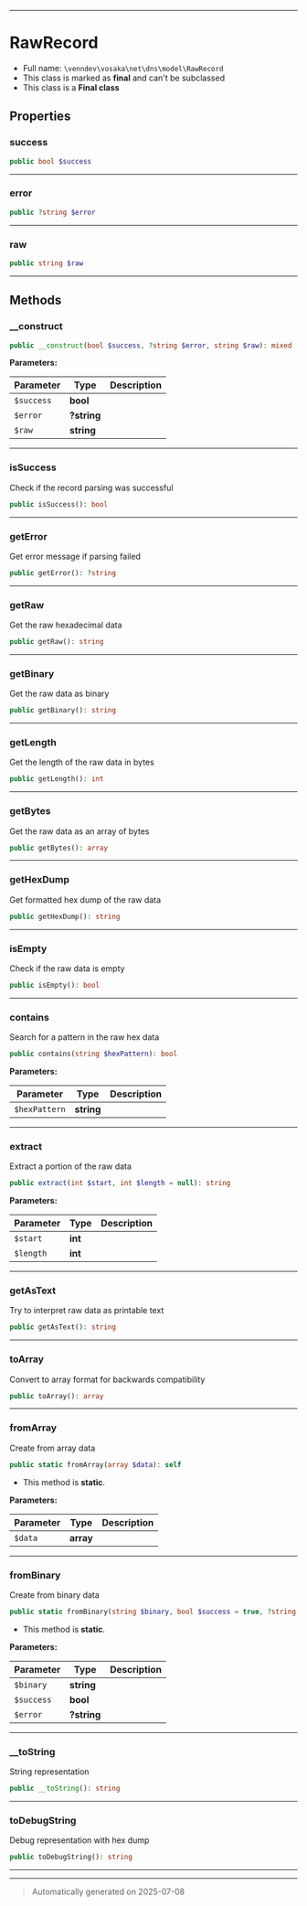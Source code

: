 ***

# RawRecord





* Full name: `\venndev\vosaka\net\dns\model\RawRecord`
* This class is marked as **final** and can't be subclassed
* This class is a **Final class**



## Properties


### success



```php
public bool $success
```






***

### error



```php
public ?string $error
```






***

### raw



```php
public string $raw
```






***

## Methods


### __construct



```php
public __construct(bool $success, ?string $error, string $raw): mixed
```








**Parameters:**

| Parameter | Type | Description |
|-----------|------|-------------|
| `$success` | **bool** |  |
| `$error` | **?string** |  |
| `$raw` | **string** |  |





***

### isSuccess

Check if the record parsing was successful

```php
public isSuccess(): bool
```












***

### getError

Get error message if parsing failed

```php
public getError(): ?string
```












***

### getRaw

Get the raw hexadecimal data

```php
public getRaw(): string
```












***

### getBinary

Get the raw data as binary

```php
public getBinary(): string
```












***

### getLength

Get the length of the raw data in bytes

```php
public getLength(): int
```












***

### getBytes

Get the raw data as an array of bytes

```php
public getBytes(): array
```












***

### getHexDump

Get formatted hex dump of the raw data

```php
public getHexDump(): string
```












***

### isEmpty

Check if the raw data is empty

```php
public isEmpty(): bool
```












***

### contains

Search for a pattern in the raw hex data

```php
public contains(string $hexPattern): bool
```








**Parameters:**

| Parameter | Type | Description |
|-----------|------|-------------|
| `$hexPattern` | **string** |  |





***

### extract

Extract a portion of the raw data

```php
public extract(int $start, int $length = null): string
```








**Parameters:**

| Parameter | Type | Description |
|-----------|------|-------------|
| `$start` | **int** |  |
| `$length` | **int** |  |





***

### getAsText

Try to interpret raw data as printable text

```php
public getAsText(): string
```












***

### toArray

Convert to array format for backwards compatibility

```php
public toArray(): array
```












***

### fromArray

Create from array data

```php
public static fromArray(array $data): self
```



* This method is **static**.




**Parameters:**

| Parameter | Type | Description |
|-----------|------|-------------|
| `$data` | **array** |  |





***

### fromBinary

Create from binary data

```php
public static fromBinary(string $binary, bool $success = true, ?string $error = null): self
```



* This method is **static**.




**Parameters:**

| Parameter | Type | Description |
|-----------|------|-------------|
| `$binary` | **string** |  |
| `$success` | **bool** |  |
| `$error` | **?string** |  |





***

### __toString

String representation

```php
public __toString(): string
```












***

### toDebugString

Debug representation with hex dump

```php
public toDebugString(): string
```












***


***
> Automatically generated on 2025-07-08
